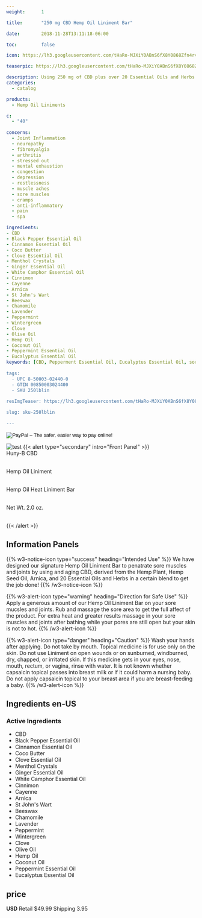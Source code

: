 ```yaml
---
weight:      1

title:       "250 mg CBD Hemp Oil Liniment Bar"

date:        2018-11-28T13:11:18-06:00

toc:         false

icon: https://lh3.googleusercontent.com/tHaRo-MJXiY0ABnS6fX8Y0868Zfn4rvm0tfPcgixrwQB9ow8Wc0Ey8BOtQYoGzHGaKOQcMYQ8T1W1dTpb6MV6wzfRpkGw5amI7YUV9b5NdNiKNJLsSEE3UchkQcxMG8Ng6UYfEEhcg=w120

teaserpic: https://lh3.googleusercontent.com/tHaRo-MJXiY0ABnS6fX8Y0868Zfn4rvm0tfPcgixrwQB9ow8Wc0Ey8BOtQYoGzHGaKOQcMYQ8T1W1dTpb6MV6wzfRpkGw5amI7YUV9b5NdNiKNJLsSEE3UchkQcxMG8Ng6UYfEEhcg=w512

description: Using 250 mg of CBD plus over 20 Essential Oils and Herbs to provide relief for sore muscles, aches and pains.
categories: 
  - catalog

products: 
  - Hemp Oil Liniments

c:
  - "40"
  
concerns:
  - Joint Inflammation
  - neuropathy
  - fibromyalgia
  - arthritis
  - stressed out
  - mental exhaustion
  - congestion
  - depression
  - restlessness
  - muscle aches
  - sore muscles
  - cramps
  - anti-inflammatory
  - pain
  - spa 

ingredients:
- CBD
- Black Pepper Essential Oil
- Cinnamon Essential Oil
- Coco Butter
- Clove Essential Oil
- Menthol Crystals
- Ginger Essential Oil
- White Camphor Essential Oil
- Cinnimon 
- Cayenne 
- Arnica
- St John's Wart
- Beeswax
- Chamomile
- Lavender
- Peppermint
- Wintergreen
- Clove
- Olive Oil
- Hemp Oil
- Coconut Oil
- Peppermint Essential Oil
- Eucalyptus Essential Oil
keywords: [CBD, Pepperment Essential Oil, Eucalyptus Essential Oil, sore muscles, arnica, St John's Wart, Lavender, Black Pepper Essential Oil, Cinnamon Essential Oil, Clove Essential Oil, White Camphor Essential Oil, Chamomile,Comfrey leaves, wintergreen, Cayenne, Capsaicin, all natural, hemp oil, full spectrum,broad spectrum,organic,herbal remedies, neuropathy,relaxing, arthris, fibramialoga, stiff muscles, Ginger Essential Oil,pain, Menthol crystals]
  
tags: 
  - UPC 8-50003-02440-0
  - GTIN 00850003024400
  - SKU 250lblin
  
resImgTeaser: https://lh3.googleusercontent.com/tHaRo-MJXiY0ABnS6fX8Y0868Zfn4rvm0tfPcgixrwQB9ow8Wc0Ey8BOtQYoGzHGaKOQcMYQ8T1W1dTpb6MV6wzfRpkGw5amI7YUV9b5NdNiKNJLsSEE3UchkQcxMG8Ng6UYfEEhcg=w240

slug: sku-250lblin

---
```

<form action="https://www.paypal.com/cgi-bin/webscr" method="post" target="_top">
<input type="hidden" name="cmd" value="_s-xclick">
<input type="hidden" name="hosted_button_id" value="TTR2AUWKHSAQE">
<input type="image" src="https://www.paypalobjects.com/en_US/GB/i/btn/btn_buynowCC_LG.gif" border="0" name="submit" alt="PayPal – The safer, easier way to pay online!">
<img alt="" border="0" src="https://www.paypalobjects.com/en_US/i/scr/pixel.gif" width="1" height="1">
</form>



![test](https://lh3.googleusercontent.com/tHaRo-MJXiY0ABnS6fX8Y0868Zfn4rvm0tfPcgixrwQB9ow8Wc0Ey8BOtQYoGzHGaKOQcMYQ8T1W1dTpb6MV6wzfRpkGw5amI7YUV9b5NdNiKNJLsSEE3UchkQcxMG8Ng6UYfEEhcg=w240)
{{< alert type="secondary" intro="Front Panel" >}}
<br />Huny-B CBD

<br /> Hemp Oil Liniment

<br />Hemp Oil Heat Liniment Bar

<br />Net Wt. 2.0 oz.

<br />
{{< /alert >}}
    
## Information Panels
{{% w3-notice-icon type="success" heading="Intended Use" %}}
We have designed our signature Hemp Oil Liniment Bar to penatrate sore muscles and joints by using and aging CBD, derived from the Hemp Plant, Hemp Seed Oil, Arnica, and 20 Essential Oils and Herbs in a certain blend to get the job done!
{{% /w3-notice-icon %}}

{{% w3-alert-icon 
type="warning" 
heading="Direction for Safe Use" %}}
Apply a generous amount of our Hemp Oil Liniment Bar on your sore mucsles and joints. Rub and massage the sore area to get the full affect of the product. For extra heat and greater results massage in your sore muscles and joints after bathing while your pores are still open but your skin is not to hot. 
{{% /w3-alert-icon %}}

{{% w3-alert-icon 
type="danger" 
heading="Caution" %}}
Wash your hands after applying. Do not take by mouth. Topical medicine is for use only on the skin. Do not use Liniment on open wounds or on sunburned, windburned, dry, chapped, or irritated skin. If this medicine gets in your eyes, nose, mouth, rectum, or vagina, rinse with water. It is not known whether capsaicin topical passes into breast milk or if it could harm a nursing baby. Do not apply capsaicin topical to your breast area if you are breast-feeding a baby.
{{% /w3-alert-icon %}}
  

## Ingredients en-US 
### Active Ingredients
- CBD
- Black Pepper Essential Oil
- Cinnamon Essential Oil
- Coco Butter
- Clove Essential Oil
- Menthol Crystals
- Ginger Essential Oil
- White Camphor Essential Oil
- Cinnimon 
- Cayenne 
- Arnica
- St John's Wart
- Beeswax
- Chamomile
- Lavender
- Peppermint
- Wintergreen
- Clove
- Olive Oil
- Hemp Oil
- Coconut Oil
- Peppermint Essential Oil
- Eucalyptus Essential Oil


## price

**USD**
Retail $49.99
Shipping 3.95

